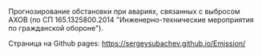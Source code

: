 Прогнозирование обстановки при авариях, связанных с выбросом АХОВ (по СП 165.1325800.2014 "Инженерно-технические мероприятия по гражданской обороне").

Страница на Github pages: https://sergeysubachev.github.io/Emission/
